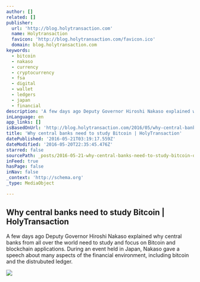```yaml
---
author: []
related: []
publisher:
  url: 'http://blog.holytransaction.com'
  name: Holytransaction
  favicon: 'http://blog.holytransaction.com/favicon.ico'
  domain: blog.holytransaction.com
keywords:
  - bitcoin
  - nakaso
  - currency
  - cryptocurrency
  - fsa
  - digital
  - wallet
  - ledgers
  - japan
  - financial
description: 'A few days ago Deputy Governor Hiroshi Nakaso explained why central banks from all over the world need to study and focus on Bitcoin and blockchain applications. During an event held in Japan, Nakaso gave a speech about many aspects of the financial environment, including bitcoin and the distrubuted ledger.'
inLanguage: en
app_links: []
isBasedOnUrl: 'http://blog.holytransaction.com/2016/05/why-central-banks-need-to-study-bitcoin.html'
title: 'Why central banks need to study Bitcoin | HolyTransaction'
datePublished: '2016-05-21T03:19:17.559Z'
dateModified: '2016-05-20T22:35:45.476Z'
starred: false
sourcePath: _posts/2016-05-21-why-central-banks-need-to-study-bitcoin-or-holytransaction.md
inFeed: true
hasPage: false
inNav: false
_context: 'http://schema.org'
_type: MediaObject

---
```

<article style=""><h1>Why central banks need to study Bitcoin | HolyTransaction</h1><p>A few days ago Deputy Governor Hiroshi Nakaso explained why central banks from all over the world need to study and focus on Bitcoin and blockchain applications. During an event held in Japan, Nakaso gave a speech about many aspects of the financial environment, including bitcoin and the distrubuted ledger.</p><img src="https://2.bp.blogspot.com/-ZI38WW8JzQo/VyjMnNZOyRI/AAAAAAAAAao/Y0SaZqeAiQwq0SKuc__JCYdxkneqcqm-gCKgB/w1200-h630-p-nu/Japan_Bitcoin_Sun.jpg" /></article>